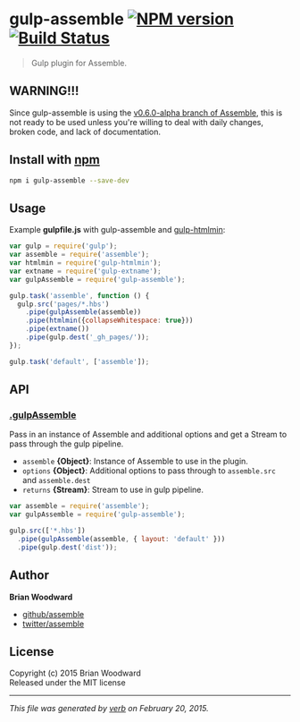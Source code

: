 # gulp-assemble [![NPM version](https://badge.fury.io/js/gulp-assemble.svg)](http://badge.fury.io/js/gulp-assemble) [![Build Status](https://travis-ci.org/assemble/gulp-assemble.svg)](https://travis-ci.org/assemble/gulp-assemble) 

> Gulp plugin for Assemble.

## WARNING!!!

Since gulp-assemble is using the [v0.6.0-alpha branch of Assemble](https://github.com/assemble/assemble/tree/v0.6.0), this is not ready to be used unless you're willing to deal with daily changes, broken code, and lack of documentation.

## Install with [npm](npmjs.org)

```bash
npm i gulp-assemble --save-dev
```

## Usage

Example **gulpfile.js** with gulp-assemble and [gulp-htmlmin](https://github.com/jonschlinkert/gulp-htmlmin):

```javascript
var gulp = require('gulp');
var assemble = require('assemble');
var htmlmin = require('gulp-htmlmin');
var extname = require('gulp-extname');
var gulpAssemble = require('gulp-assemble');

gulp.task('assemble', function () {
  gulp.src('pages/*.hbs')
    .pipe(gulpAssemble(assemble))
    .pipe(htmlmin({collapseWhitespace: true}))
    .pipe(extname())
    .pipe(gulp.dest('_gh_pages/'));
});

gulp.task('default', ['assemble']);
```

## API
### [.gulpAssemble](index.js#L32)

Pass in an instance of Assemble and additional options and get a Stream to pass through the gulp pipeline.

* `assemble` **{Object}**: Instance of Assemble to use in the plugin.    
* `options` **{Object}**: Additional options to pass through to `assemble.src` and `assemble.dest`    
* `returns` **{Stream}**: Stream to use in gulp pipeline.  

```js
var assemble = require('assemble');
var gulpAssemble = require('gulp-assemble');

gulp.src(['*.hbs'])
  .pipe(gulpAssemble(assemble, { layout: 'default' }))
  .pipe(gulp.dest('dist'));
```


## Author

**Brian Woodward**
 
+ [github/assemble](https://github.com/assemble)
+ [twitter/assemble](http://twitter.com/assemble) 

## License
Copyright (c) 2015 Brian Woodward  
Released under the MIT license

***

_This file was generated by [verb](https://github.com/assemble/verb) on February 20, 2015._
